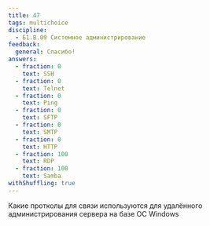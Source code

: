 ```yaml
---
title: 47
tags: multichoice
discipline:
  - Б1.В.09 Системное администрирование
feedback:
  general: Спасибо!
answers:
  - fraction: 0
    text: SSH
  - fraction: 0
    text: Telnet
  - fraction: 0
    text: Ping
  - fraction: 0
    text: SFTP
  - fraction: 0
    text: SMTP
  - fraction: 0
    text: HTTP
  - fraction: 100
    text: RDP
  - fraction: 100
    text: Samba
withShuffling: true
---
```


Какие протколы для связи используются для удалённого администрирования сервера на базе ОС Windows